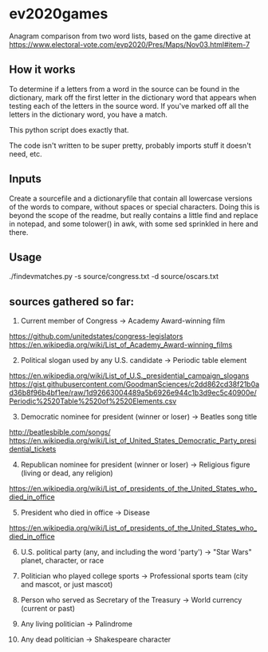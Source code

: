 # ev2020games
Anagram comparison from two word lists, based on the game directive at https://www.electoral-vote.com/evp2020/Pres/Maps/Nov03.html#item-7

## How it works

To determine if a letters from a word in the source can be found in the dictionary, mark off the first letter in the dictionary word that appears when testing each of the letters in the source word.  If you've marked off all the letters in the dictionary word, you have a match.

This python script does exactly that.

The code isn't written to be super pretty, probably imports stuff it doesn't need, etc.

## Inputs

Create a sourcefile and a dictionaryfile that contain all lowercase versions of the words to compare, without spaces or special characters.  Doing this is beyond the scope of the readme, but really contains a little find and replace in notepad, and some tolower() in awk, with some sed sprinkled in here and there.

## Usage

./findevmatches.py -s source/congress.txt -d source/oscars.txt

## sources gathered so far:

1. Current member of Congress → Academy Award-winning film

https://github.com/unitedstates/congress-legislators
https://en.wikipedia.org/wiki/List_of_Academy_Award-winning_films

2. Political slogan used by any U.S. candidate → Periodic table element

https://en.wikipedia.org/wiki/List_of_U.S._presidential_campaign_slogans
https://gist.githubusercontent.com/GoodmanSciences/c2dd862cd38f21b0ad36b8f96b4bf1ee/raw/1d92663004489a5b6926e944c1b3d9ec5c40900e/Periodic%2520Table%2520of%2520Elements.csv

3. Democratic nominee for president (winner or loser) → Beatles song title

http://beatlesbible.com/songs/
https://en.wikipedia.org/wiki/List_of_United_States_Democratic_Party_presidential_tickets

4. Republican nominee for president (winner or loser) → Religious figure (living or dead, any religion)

https://en.wikipedia.org/wiki/List_of_presidents_of_the_United_States_who_died_in_office

5. President who died in office → Disease

https://en.wikipedia.org/wiki/List_of_presidents_of_the_United_States_who_died_in_office

6. U.S. political party (any, and including the word 'party') → "Star Wars" planet, character, or race

7. Politician who played college sports → Professional sports team (city and mascot, or just mascot)

8. Person who served as Secretary of the Treasury → World currency (current or past)

9. Any living politician → Palindrome

10. Any dead politician → Shakespeare character
